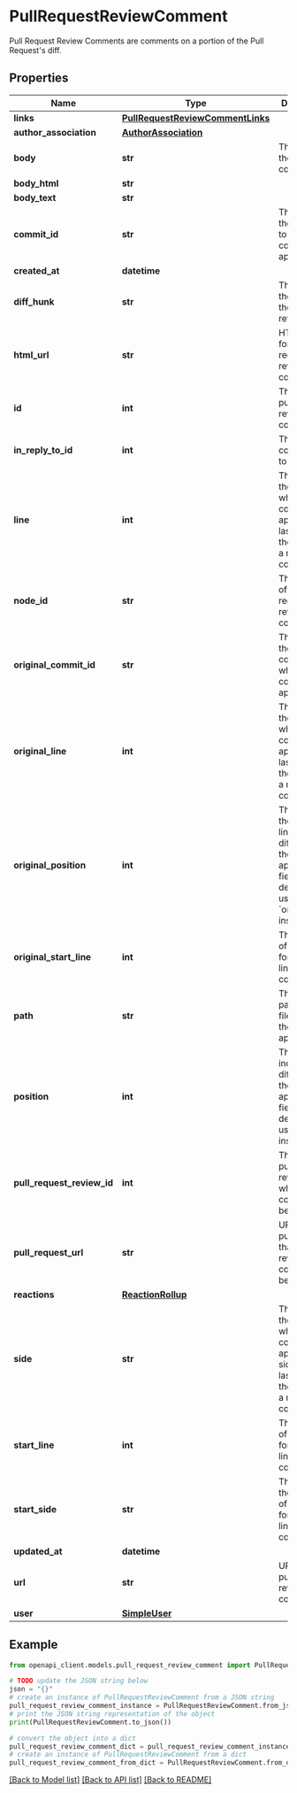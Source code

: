 # PullRequestReviewComment

Pull Request Review Comments are comments on a portion of the Pull Request's diff.

## Properties

Name | Type | Description | Notes
------------ | ------------- | ------------- | -------------
**links** | [**PullRequestReviewCommentLinks**](PullRequestReviewCommentLinks.md) |  | 
**author_association** | [**AuthorAssociation**](AuthorAssociation.md) |  | 
**body** | **str** | The text of the comment. | 
**body_html** | **str** |  | [optional] 
**body_text** | **str** |  | [optional] 
**commit_id** | **str** | The SHA of the commit to which the comment applies. | 
**created_at** | **datetime** |  | 
**diff_hunk** | **str** | The diff of the line that the comment refers to. | 
**html_url** | **str** | HTML URL for the pull request review comment. | 
**id** | **int** | The ID of the pull request review comment. | 
**in_reply_to_id** | **int** | The comment ID to reply to. | [optional] 
**line** | **int** | The line of the blob to which the comment applies. The last line of the range for a multi-line comment | [optional] 
**node_id** | **str** | The node ID of the pull request review comment. | 
**original_commit_id** | **str** | The SHA of the original commit to which the comment applies. | 
**original_line** | **int** | The line of the blob to which the comment applies. The last line of the range for a multi-line comment | [optional] 
**original_position** | **int** | The index of the original line in the diff to which the comment applies. This field is deprecated; use &#x60;original_line&#x60; instead. | 
**original_start_line** | **int** | The first line of the range for a multi-line comment. | [optional] 
**path** | **str** | The relative path of the file to which the comment applies. | 
**position** | **int** | The line index in the diff to which the comment applies. This field is deprecated; use &#x60;line&#x60; instead. | 
**pull_request_review_id** | **int** | The ID of the pull request review to which the comment belongs. | 
**pull_request_url** | **str** | URL for the pull request that the review comment belongs to. | 
**reactions** | [**ReactionRollup**](ReactionRollup.md) |  | [optional] 
**side** | **str** | The side of the diff to which the comment applies. The side of the last line of the range for a multi-line comment | [optional] [default to 'RIGHT']
**start_line** | **int** | The first line of the range for a multi-line comment. | [optional] 
**start_side** | **str** | The side of the first line of the range for a multi-line comment. | [optional] [default to 'RIGHT']
**updated_at** | **datetime** |  | 
**url** | **str** | URL for the pull request review comment | 
**user** | [**SimpleUser**](SimpleUser.md) |  | 

## Example

```python
from openapi_client.models.pull_request_review_comment import PullRequestReviewComment

# TODO update the JSON string below
json = "{}"
# create an instance of PullRequestReviewComment from a JSON string
pull_request_review_comment_instance = PullRequestReviewComment.from_json(json)
# print the JSON string representation of the object
print(PullRequestReviewComment.to_json())

# convert the object into a dict
pull_request_review_comment_dict = pull_request_review_comment_instance.to_dict()
# create an instance of PullRequestReviewComment from a dict
pull_request_review_comment_from_dict = PullRequestReviewComment.from_dict(pull_request_review_comment_dict)
```
[[Back to Model list]](../README.md#documentation-for-models) [[Back to API list]](../README.md#documentation-for-api-endpoints) [[Back to README]](../README.md)


